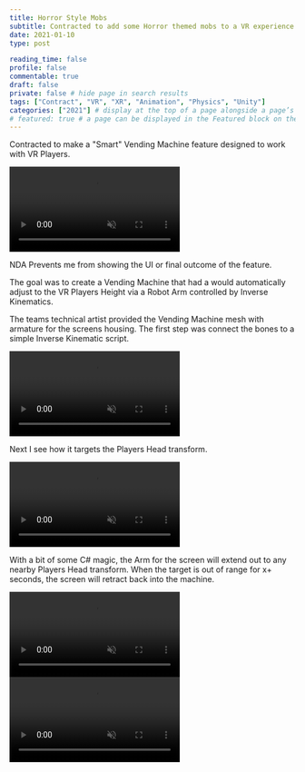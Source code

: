 ```yaml
---
title: Horror Style Mobs
subtitle: Contracted to add some Horror themed mobs to a VR experience
date: 2021-01-10
type: post

reading_time: false
profile: false
commentable: true
draft: false
private: false # hide page in search results
tags: ["Contract", "VR", "XR", "Animation", "Physics", "Unity"]
categories: ["2021"] # display at the top of a page alongside a page’s metadata
# featured: true # a page can be displayed in the Featured block on the homepage. This is useful for sticky, announcement blog posts or selected publications etc.
---
```

<p>Contracted to make a "Smart" Vending Machine feature designed to work with VR Players.</p>

<div class="video_thing">
    <video muted autoplay="" name="media" loop=""><source src="https://raw.githack.com/Denchyaknow/GitSite_Dencho/Develop/assets/media/projects/SmartVendingMachine/XRLog_2021_671.webm" type="video/mp4"></video>
</div>

<!--more-->

<p>NDA Prevents me from showing the UI or final outcome of the feature.</p>

<p>The goal was to create a Vending Machine that had a would automatically adjust to the VR Players Height via a Robot Arm controlled by Inverse Kinematics.</p>

<p>The teams technical artist provided the Vending Machine mesh with armature for the screens housing. The first step was connect the bones to a simple Inverse Kinematic script.</p>

<div class="video_thing">
    <video muted autoplay="" name="media" loop=""><source src="https://raw.githack.com/Denchyaknow/GitSite_Dencho/Develop/assets/media/projects/SmartVendingMachine/XRLog_2021_657.webm" type="video/mp4"></video>
</div>

<p>Next I see how it targets the Players Head transform.</p>

<div class="video_thing">
    <video muted autoplay="" name="media" loop=""><source src="https://raw.githack.com/Denchyaknow/GitSite_Dencho/Develop/assets/media/projects/SmartVendingMachine/XRLog_2021_664.webm" type="video/mp4"></video>
</div>

<p>With a bit of some C# magic, the Arm for the screen will extend out to any nearby Players Head transform. When the target is out of range for x+ seconds, the screen will retract back into the machine.</p>

<div class="video_thing">
    <video muted autoplay="" name="media" loop=""><source src="https://raw.githack.com/Denchyaknow/GitSite_Dencho/Develop/assets/media/projects/SmartVendingMachine/XRLog_2021_671.webm" type="video/mp4"></video>
</div>


<div class="video_thing">
    <video muted autoplay="" name="media" loop=""><source src="https://raw.githack.com/Denchyaknow/GitSite_Dencho/Develop/assets/media/projects/SmartVendingMachine/XRLog_2021_673.webm" type="video/mp4"></video>
</div>

